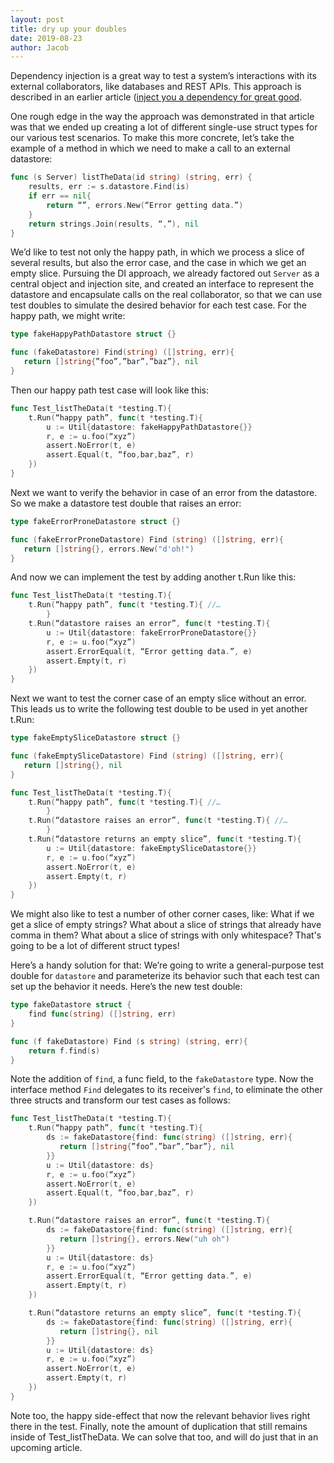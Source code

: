 ```yaml
---
layout: post
title: dry up your doubles
date: 2019-08-23
author: Jacob
---
```


Dependency injection is a great way to test a system’s interactions with its external collaborators, like databases and 
REST APIs.  This approach is described in an earlier article 
([inject you a dependency for great good](/2019/07/19/inject-you-a-dependency.html).  

One rough edge in the way the approach was demonstrated in that article was that we ended up creating a lot of 
different single-use struct types for our various test scenarios.  To make this more concrete, let’s take the example of a method in which we need to make a call to an external datastore:

```go   
func (s Server) listTheData(id string) (string, err) {
	results, err := s.datastore.Find(is)
	if err == nil{
		return “”, errors.New(“Error getting data.”)
	}
	return strings.Join(results, “,”), nil
}
```

We’d like to test not only the happy path, in which we process a slice of several results, but also the error case, and 
the case in which we get an empty slice.  Pursuing the DI approach, we already factored out `Server` as a central object 
and injection site, and created an interface to represent the datastore and encapsulate calls on the real collaborator, 
so that we can use test doubles to simulate the desired behavior for each test case.  For the happy path, we might 
write:

```go
type fakeHappyPathDatastore struct {}

func (fakeDatastore) Find(string) ([]string, err){
   return []string{”foo”,”bar”,”baz”}, nil
} 
```

Then our happy path test case will look like this:

```go
func Test_listTheData(t *testing.T){
	t.Run(“happy path”, func(t *testing.T){
		u := Util{datastore: fakeHappyPathDatastore{}}
		r, e := u.foo(“xyz”)
		assert.NoError(t, e)
		assert.Equal(t, “foo,bar,baz”, r)
	})
}
```

Next we want to verify the behavior in case of an error from the datastore.  So we make a datastore test double that 
raises an error: 

```go
type fakeErrorProneDatastore struct {}

func (fakeErrorProneDatastore) Find (string) ([]string, err){
   return []string{}, errors.New("d'oh!")
}
```

And now we can implement the test by adding another t.Run like this: 

```go
func Test_listTheData(t *testing.T){
	t.Run(“happy path”, func(t *testing.T){ //…
        }
	t.Run(“datastore raises an error”, func(t *testing.T){
		u := Util{datastore: fakeErrorProneDatastore{}}
		r, e := u.foo(“xyz”)
		assert.ErrorEqual(t, “Error getting data.”, e)
		assert.Empty(t, r)
	})
}
```

Next we want to test the corner case of an empty slice without an error.  This leads us to write the following test 
double to be used in yet another t.Run:

```go
type fakeEmptySliceDatastore struct {}

func (fakeEmptySliceDatastore) Find (string) ([]string, err){
   return []string{}, nil
}

func Test_listTheData(t *testing.T){
	t.Run(“happy path”, func(t *testing.T){ //…
        }
	t.Run(“datastore raises an error”, func(t *testing.T){ //…
        }
	t.Run(“datastore returns an empty slice”, func(t *testing.T){
		u := Util{datastore: fakeEmptySliceDatastore{}}
		r, e := u.foo(“xyz”)
		assert.NoError(t, e)
		assert.Empty(t, r)
	})
}
```

We might also like to test a number of other corner cases, like: What if we get a slice of empty strings?  What about a 
slice of strings that already have comma in them? What about a slice of strings with only whitespace? That's going to 
be a lot of different struct types!  

Here’s a handy solution for that:  We’re going to write a general-purpose test double for `datastore` and parameterize 
its behavior such that each test can set up the behavior it needs.  Here’s the new test double:

```go
type fakeDatastore struct {
	find func(string) ([]string, err)
}

func (f fakeDatastore) Find (s string) (string, err){
	return f.find(s)
} 
```

Note the addition of `find`, a func field, to the `fakeDatastore` type.  Now the interface method `Find` delegates to 
its receiver's `find`, to eliminate the other three structs and transform our test cases as follows:

```go
func Test_listTheData(t *testing.T){
	t.Run(“happy path”, func(t *testing.T){
		ds := fakeDatastore{find: func(string) ([]string, err){
		   return []string{”foo”,”bar”,”bar”}, nil
		}}
		u := Util{datastore: ds}
		r, e := u.foo(“xyz”)
		assert.NoError(t, e)
		assert.Equal(t, “foo,bar,baz”, r)
	})

	t.Run(“datastore raises an error”, func(t *testing.T){
		ds := fakeDatastore{find: func(string) ([]string, err){
		   return []string{}, errors.New("uh oh")
		}}
		u := Util{datastore: ds}
		r, e := u.foo(“xyz”)
		assert.ErrorEqual(t, “Error getting data.”, e)
		assert.Empty(t, r)
	})

	t.Run(“datastore returns an empty slice”, func(t *testing.T){
		ds := fakeDatastore{find: func(string) ([]string, err){
		   return []string{}, nil
		}}
		u := Util{datastore: ds}
		r, e := u.foo(“xyz”)
		assert.NoError(t, e)
		assert.Empty(t, r)
	})
}
```

Note too, the happy side-effect that now the relevant behavior lives right there in the test.  Finally, note the amount 
of duplication that still remains inside of Test_listTheData.  We can solve that too, and will do just that in an 
upcoming article.


